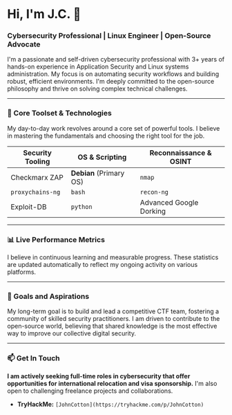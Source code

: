 # Hi, I'm J.C. 👋

### Cybersecurity Professional | Linux Engineer | Open-Source Advocate

I'm a passionate and self-driven cybersecurity professional with 3+ years of hands-on experience in Application Security and Linux systems administration. My focus is on automating security workflows and building robust, efficient environments. I'm deeply committed to the open-source philosophy and thrive on solving complex technical challenges.

---

### 🔧 Core Toolset & Technologies

My day-to-day work revolves around a core set of powerful tools. I believe in mastering the fundamentals and choosing the right tool for the job.

| Security Tooling             | OS & Scripting          | Reconnaissance & OSINT                     |
| ---------------------------- | ----------------------- | ------------------------------------------ |
| Checkmarx ZAP                | **Debian** (Primary OS) | `nmap`                                     |
| `proxychains-ng`               | `bash`                  | `recon-ng`                                 |
| Exploit-DB                   | `python`                | Advanced Google Dorking                    |

---

### 📊 Live Performance Metrics

I believe in continuous learning and measurable progress. These statistics are updated automatically to reflect my ongoing activity on various platforms.

---

### 🚀 Goals and Aspirations

My long-term goal is to build and lead a competitive CTF team, fostering a community of skilled security practitioners. I am driven to contribute to the open-source world, believing that shared knowledge is the most effective way to improve our collective digital security.

---

### 📫 Get In Touch

**I am actively seeking full-time roles in cybersecurity that offer opportunities for international relocation and visa sponsorship.** I'm also open to challenging freelance projects and collaborations.

* **TryHackMe:** `[JohnCotton](https://tryhackme.com/p/JohnCotton)`
